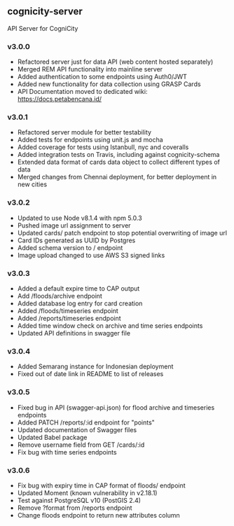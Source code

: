 ## cognicity-server
API Server for CogniCity

### v3.0.0
* Refactored server just for data API (web content hosted separately)
* Merged REM API functionality into mainline server
* Added authentication to some endpoints using Auth0/JWT
* Added new functionality for data collection using GRASP Cards
* API Documentation moved to dedicated wiki: https://docs.petabencana.id/

### v3.0.1
* Refactored server module for better testability
* Added tests for endpoints using unit.js and mocha
* Added coverage for tests using Istanbull, nyc and coveralls
* Added integration tests on Travis, including against cognicity-schema
* Extended data format of cards data object to collect different types of data
* Merged changes from Chennai deployment, for better deployment in new cities

### v3.0.2
* Updated to use Node v8.1.4 with npm 5.0.3
* Pushed image url assignment to server
* Updated cards/ patch endpoint to stop potential overwriting of image url
* Card IDs generated as UUID by Postgres
* Added schema version to / endpoint
* Image upload changed to use AWS S3 signed links

### v3.0.3
* Added a default expire time to CAP output
* Add /floods/archive endpoint
* Added database log entry for card creation
* Added /floods/timeseries endpoint
* Added /reports/timeseries endpoint
* Added time window check on archive and time series endpoints
* Updated API definitions in swagger file

### v3.0.4
* Added Semarang instance for Indonesian deployment
* Fixed out of date link in README to list of releases

### v3.0.5
* Fixed bug in API (swagger-api.json) for flood archive and timeseries endpoints
* Added PATCH /reports/:id endpoint for "points"
* Updated documentation of Swagger files
* Updated Babel package
* Remove username field from GET /cards/:id
* Fix bug with time series endpoints

### v3.0.6
* Fix bug with expiry time in CAP format of floods/ endpoint
* Updated Moment (known vulnerability in v2.18.1)
* Test against PostgreSQL v10 (PostGIS 2.4)
* Remove ?format from /reports endpoint
* Change floods endpoint to return new attributes column
